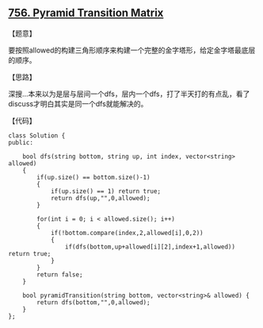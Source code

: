 ## [756. Pyramid Transition Matrix](https://leetcode.com/problems/pyramid-transition-matrix/description/)

【题意】

要按照allowed的构建三角形顺序来构建一个完整的金字塔形，给定金字塔最底层的顺序。



【思路】

深搜...本来以为是层与层间一个dfs，层内一个dfs，打了半天打的有点乱，看了discuss才明白其实是同一个dfs就能解决的。



【代码】

```
class Solution {
public:

	bool dfs(string bottom, string up, int index, vector<string> allowed)
	{		
		if(up.size() == bottom.size()-1)
		{
			if(up.size() == 1) return true;
			return dfs(up,"",0,allowed);
		}
          
		for(int i = 0; i < allowed.size(); i++)
		{
			if(!bottom.compare(index,2,allowed[i],0,2))
            {
				if(dfs(bottom,up+allowed[i][2],index+1,allowed)) return true;
			}
		}
		return false;
	}
	
    bool pyramidTransition(string bottom, vector<string>& allowed) {
        return dfs(bottom,"",0,allowed);
    }
};
```

